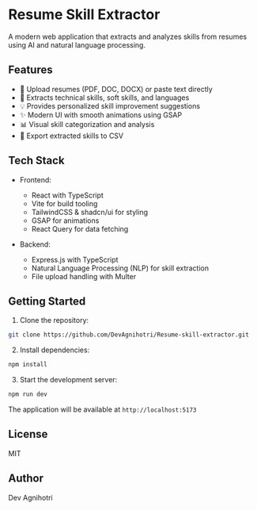 # Resume Skill Extractor

A modern web application that extracts and analyzes skills from resumes using AI and natural language processing.

## Features

- 🚀 Upload resumes (PDF, DOC, DOCX) or paste text directly
- 🎯 Extracts technical skills, soft skills, and languages
- 💡 Provides personalized skill improvement suggestions
- ✨ Modern UI with smooth animations using GSAP
- 📊 Visual skill categorization and analysis
- 💾 Export extracted skills to CSV

## Tech Stack

- Frontend:
  - React with TypeScript
  - Vite for build tooling
  - TailwindCSS & shadcn/ui for styling
  - GSAP for animations
  - React Query for data fetching

- Backend:
  - Express.js with TypeScript
  - Natural Language Processing (NLP) for skill extraction
  - File upload handling with Multer

## Getting Started

1. Clone the repository:
```bash
git clone https://github.com/DevAgnihotri/Resume-skill-extractor.git
```

2. Install dependencies:
```bash
npm install
```

3. Start the development server:
```bash
npm run dev
```

The application will be available at `http://localhost:5173`

## License

MIT

## Author

Dev Agnihotri
